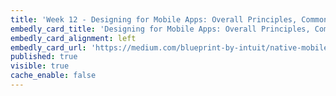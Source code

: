 ```yaml
---
title: 'Week 12 - Designing for Mobile Apps: Overall Principles, Common Patterns, and Interface Guidelines'
embedly_card_title: 'Designing for Mobile Apps: Overall Principles, Common Patterns, and Interface Guidelines'
embedly_card_alignment: left
embedly_card_url: 'https://medium.com/blueprint-by-intuit/native-mobile-app-design-overall-principles-and-common-patterns-26edee8ced10'
published: true
visible: true
cache_enable: false
---
```

